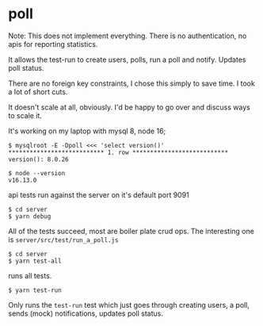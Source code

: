 # poll

Note: This does not implement everything. There is no authentication, no apis for reporting statistics.

It allows the test-run to create users, polls, run a poll and notify. Updates poll status.

There are no foreign key constraints, I chose this simply to save time. I took a lot of short cuts.

It doesn't scale at all, obviously. I'd be happy to go over and discuss ways to scale it.


It's working on my laptop with mysql 8, node 16;

```
$ mysqlroot -E -Dpoll <<< 'select version()'
*************************** 1. row ***************************
version(): 8.0.26

$ node --version
v16.13.0
```

api tests run against the server on it's default port 9091

```
$ cd server
$ yarn debug
```

All of the tests succeed, most are boiler plate crud ops. The interesting one is `server/src/test/run_a_poll.js`

```
$ cd server
$ yarn test-all
```
runs all tests.

```
$ yarn test-run
```
Only runs the `test-run` test which just goes through creating users, a poll, sends (mock) notifications, updates poll status.

